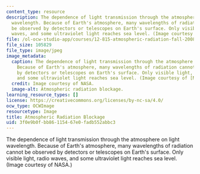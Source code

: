 ```yaml
---
content_type: resource
description: The dependence of light transmission through the atmosphere on light
  wavelength. Because of Earth's atmosphere, many wavelengths of radiation cannot
  be observed by detectors or telescopes on Earth's surface. Only visible light, radio
  waves, and some ultraviolet light reaches sea level. (Image courtesy of NASA.)
file: /ol-ocw-studio-app/courses/12-815-atmospheric-radiation-fall-2008/3f0e9b0fbb86115467e0fadb552abbc3_12-815f08.jpg
file_size: 105829
file_type: image/jpeg
image_metadata:
  caption: The dependence of light transmission through the atmosphere on light wavelength.
    Because of Earth's atmosphere, many wavelengths of radiation cannot be observed
    by detectors or telescopes on Earth's surface. Only visible light, radio waves,
    and some ultraviolet light reaches sea level. (Image courtesy of [NASA](http://www.nasa.gov/).)
  credit: Image courtesy of NASA.
  image-alt: Atmospheric radiation blockage.
learning_resource_types: []
license: https://creativecommons.org/licenses/by-nc-sa/4.0/
ocw_type: OCWImage
resourcetype: Image
title: Atmospheric Radiation Blockage
uid: 3f0e9b0f-bb86-1154-67e0-fadb552abbc3
---
```

The dependence of light transmission through the atmosphere on light wavelength. Because of Earth's atmosphere, many wavelengths of radiation cannot be observed by detectors or telescopes on Earth's surface. Only visible light, radio waves, and some ultraviolet light reaches sea level. (Image courtesy of NASA.)